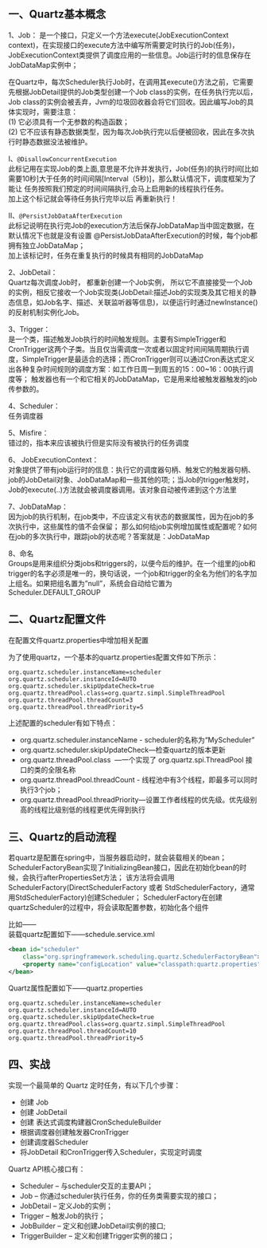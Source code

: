 ## 一、Quartz基本概念

1、Job： 是一个接口，只定义一个方法execute(JobExecutionContext context)，在实现接口的execute方法中编写所需要定时执行的Job(任务)， JobExecutionContext类提供了调度应用的一些信息。Job运行时的信息保存在JobDataMap实例中；

在Quartz中，每次Scheduler执行Job时，在调用其execute()方法之前，它需要先根据JobDetail提供的Job类型创建一个Job class的实例，在任务执行完以后，Job class的实例会被丢弃，Jvm的垃圾回收器会将它们回收。因此编写Job的具体实现时，需要注意：  
(1) 它必须具有一个无参数的构造函数；  
(2) 它不应该有静态数据类型，因为每次Job执行完以后便被回收，因此在多次执行时静态数据没法被维护。

I、`@DisallowConcurrentExecution`  
此标记用在实现Job的类上面,意思是不允许并发执行，Job(任务)的执行时间[比如需要10秒]大于任务的时间间隔[Interval（5秒)]，那么默认情况下，调度框架为了能让 任务按照我们预定的时间间隔执行,会马上启用新的线程执行任务。  
加上这个标记就会等待任务执行完毕以后 再重新执行！

II、`@PersistJobDataAfterExecution`   
 此标记说明在执行完Job的execution方法后保存JobDataMap当中固定数据，在默认情况下也就是没有设置 @PersistJobDataAfterExecution的时候，每个job都拥有独立JobDataMap；  
加上该标记时，任务在重复执行的时候具有相同的JobDataMap

2、JobDetail：   
Quartz每次调度Job时， 都重新创建一个Job实例， 所以它不直接接受一个Job的实例，相反它接收一个Job实现类(JobDetail:描述Job的实现类及其它相关的静态信息，如Job名字、描述、关联监听器等信息)，以便运行时通过newInstance()的反射机制实例化Job。

3、Trigger：  
是一个类，描述触发Job执行的时间触发规则。主要有SimpleTrigger和CronTrigger这两个子类。当且仅当需调度一次或者以固定时间间隔周期执行调度，SimpleTrigger是最适合的选择；而CronTrigger则可以通过Cron表达式定义出各种复杂时间规则的调度方案：如工作日周一到周五的15：00~16：00执行调度等；
触发器也有一个和它相关的JobDataMap，它是用来给被触发器触发的job传参数的。

4、Scheduler：  
任务调度器

5、Misfire：  
错过的，指本来应该被执行但是实际没有被执行的任务调度

6、 JobExecutionContext：  
对象提供了带有job运行时的信息：执行它的调度器句柄、触发它的触发器句柄、job的JobDetail对象、JobDataMap和一些其他的项;；当Job的trigger触发时，Job的execute(..)方法就会被调度器调用。该对象自动被传递到这个方法里

7、JobDataMap：  
因为job的执行机制，在job类中，不应该定义有状态的数据属性，因为在job的多次执行中，这些属性的值不会保留；
那么如何给job实例增加属性或配置呢？如何在job的多次执行中，跟踪job的状态呢？答案就是：JobDataMap

8、命名  
Groups是用来组织分类jobs和triggers的，以便今后的维护。在一个组里的job和trigger的名字必须是唯一的，换句话说，一个job和trigger的全名为他们的名字加上组名。如果把组名置为”null”，系统会自动给它置为Scheduler.DEFAULT_GROUP

## 二、Quartz配置文件

在配置文件quartz.properties中增加相关配置

为了使用quartz，一个基本的quartz.properties配置文件如下所示：
```
org.quartz.scheduler.instanceName=scheduler
org.quartz.scheduler.instanceId=AUTO
org.quartz.scheduler.skipUpdateCheck=true
org.quartz.threadPool.class=org.quartz.simpl.SimpleThreadPool
org.quartz.threadPool.threadCount=3
org.quartz.threadPool.threadPriority=5
```

上述配置的scheduler有如下特点：
* org.quartz.scheduler.instanceName - scheduler的名称为“MyScheduler”
* org.quartz.scheduler.skipUpdateCheck—检查quartz的版本更新
* org.quartz.threadPool.class  —一个实现了 org.quartz.spi.ThreadPool 接口的类的全限名称
* org.quartz.threadPool.threadCount - 线程池中有3个线程，即最多可以同时执行3个job；
* org.quartz.threadPool.threadPriority—设置工作者线程的优先级。优先级别高的线程比级别低的线程更优先得到执行

## 三、Quartz的启动流程

若quartz是配置在spring中，当服务器启动时，就会装载相关的bean；
SchedulerFactoryBean实现了InitializingBean接口，因此在初始化bean的时候，会执行afterPropertiesSet方法；
该方法将会调用SchedulerFactory(DirectSchedulerFactory 或者 StdSchedulerFactory，通常用StdSchedulerFactory)创建Scheduler；
SchedulerFactory在创建quartzScheduler的过程中，将会读取配置参数，初始化各个组件


比如——  
装载quartz配置如下——schedule.service.xml  
```xml
<bean id="scheduler"
	class="org.springframework.scheduling.quartz.SchedulerFactoryBean">
	<property name="configLocation" value="classpath:quartz.properties" />
</bean>
```

Quartz属性配置如下——quartz.properties  
```
org.quartz.scheduler.instanceName=scheduler
org.quartz.scheduler.instanceId=AUTO
org.quartz.scheduler.skipUpdateCheck=true
org.quartz.threadPool.class=org.quartz.simpl.SimpleThreadPool
org.quartz.threadPool.threadCount=10
org.quartz.threadPool.threadPriority=5
```

## 四、实战
实现一个最简单的 Quartz 定时任务，有以下几个步骤：  
* 创建 Job
* 创建 JobDetail 
* 创建 表达式调度构建器CronScheduleBuilder
* 根据调度器创建触发器CronTrigger
* 创建调度器Scheduler
* 将JobDetail 和CronTrigger传入Scheduler，实现定时调度

Quartz API核心接口有：
* Scheduler – 与scheduler交互的主要API；
* Job – 你通过scheduler执行任务，你的任务类需要实现的接口；
* JobDetail – 定义Job的实例；
* Trigger – 触发Job的执行；
* JobBuilder – 定义和创建JobDetail实例的接口;
* TriggerBuilder – 定义和创建Trigger实例的接口；
